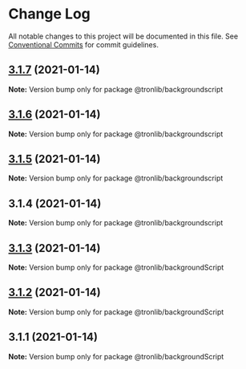 # Change Log

All notable changes to this project will be documented in this file.
See [Conventional Commits](https://conventionalcommits.org) for commit guidelines.

## [3.1.7](https://github.com/Onotoko/tronlib/compare/@tronlib/backgroundscript@3.1.6...@tronlib/backgroundscript@3.1.7) (2021-01-14)

**Note:** Version bump only for package @tronlib/backgroundscript





## [3.1.6](https://github.com/Onotoko/tronlib/compare/@tronlib/backgroundscript@3.1.5...@tronlib/backgroundscript@3.1.6) (2021-01-14)

**Note:** Version bump only for package @tronlib/backgroundscript





## [3.1.5](https://github.com/Onotoko/tronlib/compare/@tronlib/backgroundscript@3.1.4...@tronlib/backgroundscript@3.1.5) (2021-01-14)

**Note:** Version bump only for package @tronlib/backgroundscript





## 3.1.4 (2021-01-14)

**Note:** Version bump only for package @tronlib/backgroundscript





## [3.1.3](https://github.com/Onotoko/tronlib/compare/@tronlib/backgroundScript@3.1.2...@tronlib/backgroundScript@3.1.3) (2021-01-14)

**Note:** Version bump only for package @tronlib/backgroundScript





## [3.1.2](https://github.com/Onotoko/tronlib/compare/@tronlib/backgroundScript@3.1.1...@tronlib/backgroundScript@3.1.2) (2021-01-14)

**Note:** Version bump only for package @tronlib/backgroundScript





## 3.1.1 (2021-01-14)

**Note:** Version bump only for package @tronlib/backgroundScript
